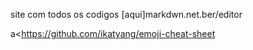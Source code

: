  site com todos os codigos [aqui]markdwn.net.ber/editor
 
 a<https://github.com/ikatyang/emoji-cheat-sheet
